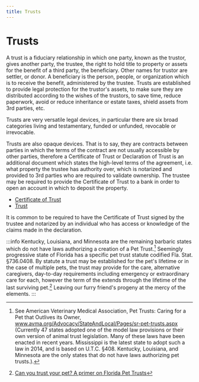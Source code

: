 ```yaml
---
title: Trusts
---
```


# Trusts

A trust is a fiduciary relationship in which one party, known as the trustor, gives another party, the trustee, the right to hold title to property or assets for the benefit of a third party, the beneficiary. Other names for trustor are settler, or donor. A beneficiary is the person, people, or organization which is to receive the benefit, administered by the trustee. Trusts are established to provide legal protection for the trustor's assets, to make sure they are distributed according to the wishes of the trustors, to save time, reduce paperwork, avoid or reduce inheritance or estate taxes, shield assets from 3rd parties, etc.

Trusts are very versatile legal devices, in particular there are six broad categories living and testamentary, funded or unfunded, revocable or irrevocable.

Trusts are also opaque devices. That is to say, they are contracts between parties in which the terms of the contract are not usually accessible by other parties, therefore a Certificate of Trust or Declaration of Trust is an additional document which states the high-level terms of the agreement, i.e. what property the trustee has authority over, which is notarized and provided to 3rd parties who are required to validate ownership. The trustee may be required to provide the Certificate of Trust to a bank in order to open an account in which to deposit the property.

-   [Certificate of Trust](./_category_.json)
-   [Trust](./trust.md)

It is common to be required to have the Certificate of Trust signed by the trustee and notarized by an individual who has access or knowledge of the claims made in the declaration.

:::info
Kentucky, Louisiana, and Minnesota are the remaining barbaric states which do not have laws authorizing a creation of a Pet Trust.[^1] Seemingly progressive state of Florida has a specific pet trust statute codified Fla. Stat. §736.0408. By statute a trust may be established for the pet's lifetime or in the case of multiple pets, the trust may provide for the care, alternative caregivers, day-to-day requirements including emergency or extraordinary care for each, however the term of the extends through the lifetime of the last surviving pet.[^3] Leaving our furry friend's progeny at the mercy of the elements.
:::

[^1]: See American Veterinary Medical Association, Pet Trusts: Caring for a Pet that Outlives its Owner, www.avma.org/Advocacy/StateAndLocal/Pages/sr-pet-trusts.aspx (Currently 47 states adopted one of the model law provisions or their own version of animal trust legislation. Many of these laws have been enacted in recent years. Mississippi is the latest state to adopt such a law in 2014, and is based on U.T.C. §408. Kentucky, Louisiana, and Minnesota are the only states that do not have laws authorizing pet trusts.).
[^2]: Fla. Stat. §736.0408 replaced the previous pet trust statute §737.116 as of July 1, 2007.
[^3]: [Can you trust your pet? A primer on Florida Pet Trusts](https://www.floridabar.org/the-florida-bar-journal/can-you-trust-your-pet-a-primer-on-florida-pet-trusts/#:~:text=Kentucky%2C%20Louisiana%2C%20and%20Minnesota%20are,Fla.)

